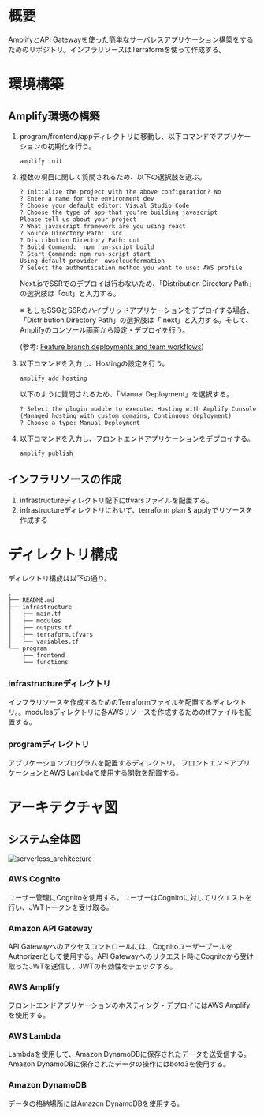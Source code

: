 # 概要
AmplifyとAPI Gatewayを使った簡単なサーバレスアプリケーション構築をするためのリポジトリ。インフラリソースはTerraformを使って作成する。

# 環境構築
## Amplify環境の構築

1. program/frontend/appディレクトリに移動し、以下コマンドでアプリケーションの初期化を行う。
    ```
    amplify init
    ```

2. 複数の項目に関して質問されるため、以下の選択肢を選ぶ。
    ```
    ? Initialize the project with the above configuration? No
    ? Enter a name for the environment dev
    ? Choose your default editor: Visual Studio Code
    ? Choose the type of app that you're building javascript
    Please tell us about your project
    ? What javascript framework are you using react
    ? Source Directory Path:  src
    ? Distribution Directory Path: out
    ? Build Command:  npm run-script build
    ? Start Command: npm run-script start
    Using default provider  awscloudformation
    ? Select the authentication method you want to use: AWS profile
    ```

    Next.jsでSSRでのデプロイは行わないため、「Distribution Directory Path」の選択肢は「out」と入力する。

    ※ もしもSSGとSSRのハイブリッドアプリケーションをデプロイする場合、「Distribution Directory Path」の選択肢は「.next」と入力する。そして、Amplifyのコンソール画面から設定・デプロイを行う。
    
    (参考: [Feature branch deployments and team workflows](https://docs.aws.amazon.com/amplify/latest/userguide/multi-environments.html#standard))

2. 以下コマンドを入力し、Hostingの設定を行う。
    ```
    amplify add hosting
    ```

    以下のように質問されるため、「Manual Deployment」を選択する。
    ```
    ? Select the plugin module to execute: Hosting with Amplify Console (Managed hosting with custom domains, Continuous deployment)
    ? Choose a type: Manual Deployment
    ```
3. 以下コマンドを入力し、フロントエンドアプリケーションをデプロイする。
    ```
    amplify publish
    ```
## インフラリソースの作成

1. infrastructureディレクトリ配下にtfvarsファイルを配置する。
2. infrastructureディレクトリにおいて、terraform plan & applyでリソースを作成する


# ディレクトリ構成
ディレクトリ構成は以下の通り。

```
.
├── README.md
├── infrastructure
│   ├── main.tf
│   ├── modules
│   ├── outputs.tf
│   ├── terraform.tfvars
│   └── variables.tf
└── program
    ├── frontend
    └── functions
```

### infrastructureディレクトリ
インフラリソースを作成するためのTerraformファイルを配置するディレクトリ。。modulesディレクトリに各AWSリソースを作成するためのtfファイルを配置する。

### programディレクトリ
アプリケーションプログラムを配置するディレクトリ。 フロントエンドアプリケーションとAWS Lambdaで使用する関数を配置する。

# アーキテクチャ図
## システム全体図
![serverless_architecture](https://user-images.githubusercontent.com/63912049/204096150-1a6e8e0a-afe5-4596-b65f-df9ffbfe5217.png)


### AWS Cognito
ユーザー管理にCognitoを使用する。ユーザーはCognitoに対してリクエストを行い、JWTトークンを受け取る。

### Amazon API Gateway
API Gatewayへのアクセスコントロールには、CognitoユーザープールをAuthorizerとして使用する。API Gatewayへのリクエスト時にCognitoから受け取ったJWTを送信し、JWTの有効性をチェックする。

### AWS Amplify
フロントエンドアプリケーションのホスティング・デプロイにはAWS Amplifyを使用する。

### AWS Lambda
Lambdaを使用して、Amazon DynamoDBに保存されたデータを送受信する。Amazon DynamoDBに保存されたデータの操作にはboto3を使用する。

### Amazon DynamoDB
データの格納場所にはAmazon DynamoDBを使用する。
